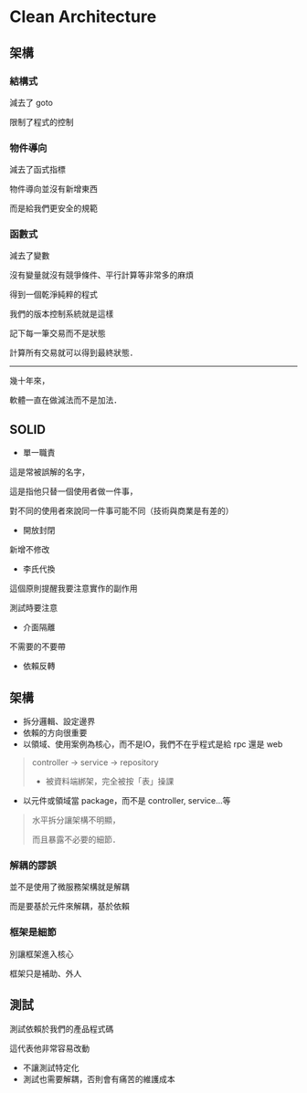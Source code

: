 # Clean Architecture

## 架構

### 結構式

減去了 goto

限制了程式的控制

### 物件導向

減去了函式指標

物件導向並沒有新增東西

而是給我們更安全的規範

### 函數式

減去了變數

沒有變量就沒有競爭條件、平行計算等非常多的麻煩

得到一個乾淨純粹的程式

我們的版本控制系統就是這樣

記下每一筆交易而不是狀態

計算所有交易就可以得到最終狀態．

---

幾十年來，

軟體一直在做減法而不是加法．

## SOLID

- 單一職責

這是常被誤解的名字，

這是指他只替一個使用者做一件事，

對不同的使用者來說同一件事可能不同（技術與商業是有差的）

- 開放封閉

新增不修改

- 李氏代換

這個原則提醒我要注意實作的副作用

測試時要注意

- 介面隔離

不需要的不要帶

- 依賴反轉

## 架構

- 拆分邏輯、設定邊界
- 依賴的方向很重要
- 以領域、使用案例為核心，而不是IO，我們不在乎程式是給 rpc 還是 web

>controller -> service -> repository
>
>- 被資料端綁架，完全被按「表」操課

- 以元件或領域當 package，而不是 controller, service...等

> 水平拆分讓架構不明顯，
>
> 而且暴露不必要的細節．

### 解耦的謬誤

並不是使用了微服務架構就是解耦

而是要基於元件來解耦，基於依賴

### 框架是細節

別讓框架進入核心

框架只是補助、外人

## 測試

測試依賴於我們的產品程式碼

這代表他非常容易改動

- 不讓測試特定化
- 測試也需要解耦，否則會有痛苦的維護成本
